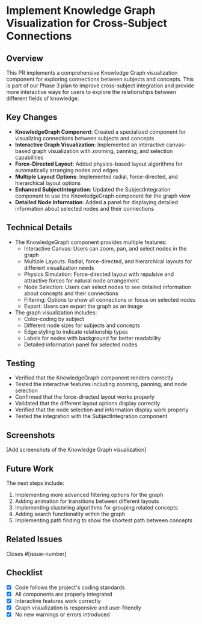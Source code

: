 # Implement Knowledge Graph Visualization for Cross-Subject Connections

## Overview

This PR implements a comprehensive Knowledge Graph visualization component for exploring connections between subjects and concepts. This is part of our Phase 3 plan to improve cross-subject integration and provide more interactive ways for users to explore the relationships between different fields of knowledge.

## Key Changes

- **KnowledgeGraph Component**: Created a specialized component for visualizing connections between subjects and concepts
- **Interactive Graph Visualization**: Implemented an interactive canvas-based graph visualization with zooming, panning, and selection capabilities
- **Force-Directed Layout**: Added physics-based layout algorithms for automatically arranging nodes and edges
- **Multiple Layout Options**: Implemented radial, force-directed, and hierarchical layout options
- **Enhanced SubjectIntegration**: Updated the SubjectIntegration component to use the KnowledgeGraph component for the graph view
- **Detailed Node Information**: Added a panel for displaying detailed information about selected nodes and their connections

## Technical Details

- The KnowledgeGraph component provides multiple features:
  - Interactive Canvas: Users can zoom, pan, and select nodes in the graph
  - Multiple Layouts: Radial, force-directed, and hierarchical layouts for different visualization needs
  - Physics Simulation: Force-directed layout with repulsive and attractive forces for natural node arrangement
  - Node Selection: Users can select nodes to see detailed information about concepts and their connections
  - Filtering: Options to show all connections or focus on selected nodes
  - Export: Users can export the graph as an image
- The graph visualization includes:
  - Color-coding by subject
  - Different node sizes for subjects and concepts
  - Edge styling to indicate relationship types
  - Labels for nodes with background for better readability
  - Detailed information panel for selected nodes

## Testing

- Verified that the KnowledgeGraph component renders correctly
- Tested the interactive features including zooming, panning, and node selection
- Confirmed that the force-directed layout works properly
- Validated that the different layout options display correctly
- Verified that the node selection and information display work properly
- Tested the integration with the SubjectIntegration component

## Screenshots

[Add screenshots of the Knowledge Graph visualization]

## Future Work

The next steps include:
1. Implementing more advanced filtering options for the graph
2. Adding animation for transitions between different layouts
3. Implementing clustering algorithms for grouping related concepts
4. Adding search functionality within the graph
5. Implementing path finding to show the shortest path between concepts

## Related Issues

Closes #[issue-number]

## Checklist

- [x] Code follows the project's coding standards
- [x] All components are properly integrated
- [x] Interactive features work correctly
- [x] Graph visualization is responsive and user-friendly
- [x] No new warnings or errors introduced
